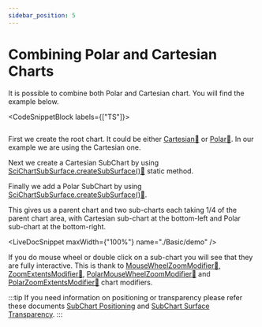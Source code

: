 ```yaml
---
sidebar_position: 5
---
```


# Combining Polar and Cartesian Charts

It is possible to combine both Polar and Cartesian chart. You will find the example below.

<CodeSnippetBlock labels={["TS"]}>
```ts {24-26,39,62,50-51,92-93} showLineNumbers file=./Basic/demo.ts
```
</CodeSnippetBlock>

First we create the root chart. It could be either [Cartesian:blue_book:](https://www.scichart.com/documentation/js/v4/typedoc/classes/scichartsurface.html) or [Polar:blue_book:](https://www.scichart.com/documentation/js/v4/typedoc/classes/scichartpolarsurface.html). In our example we are using the Cartesian one.

Next we create a Cartesian SubChart by using [SciChartSubSurface.createSubSurface():blue_book:](https://www.scichart.com/documentation/js/v4/typedoc/classes/scichartsubsurface.html#createsubsurface) static method.

Finally we add a Polar SubChart by using [SciChartSubSurface.createSubSurface():blue_book:](https://www.scichart.com/documentation/js/v4/typedoc/classes/scichartsubsurface.html#createsubsurface).

This gives us a parent chart and two sub-charts each taking 1/4 of the parent chart area, with Cartesian sub-chart at the bottom-left and Polar sub-chart at the bottom-right. 

<LiveDocSnippet maxWidth={"100%"} name="./Basic/demo" />

If you do mouse wheel or double click on a sub-chart you will see that they are fully interactive. This is thank to [MouseWheelZoomModifier:blue_book:](https://www.scichart.com/documentation/js/v4/typedoc/classes/mousewheelzoommodifier.html), [ZoomExtentsModifier:blue_book:](https://www.scichart.com/documentation/js/v4/typedoc/classes/zoomextentsmodifier.html), [PolarMouseWheelZoomModifier:blue_book:](https://www.scichart.com/documentation/js/v4/typedoc/classes/polarmousewheelzoommodifier.html) and [PolarZoomExtentsModifier:blue_book:](https://www.scichart.com/documentation/js/v4/typedoc/classes/polarzoomextentsmodifier.html) chart modifiers.

:::tip
If you need information on positioning or transparency please refer these documents [SubChart Positioning](/docs/2d-charts/subcharts-api/sub-charts-positioning) and [SubChart Surface Transparency](/docs/2d-charts/subcharts-api/sub-chart-sub-surface-transparency).
:::
